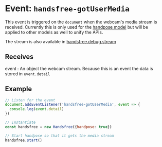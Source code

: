 # Event: `handsfree-gotUserMedia`

This event is triggered on the `document` when the webcam's media stream is received. Currently this is only used for the [handpose model](/ref/model/handpose) but will be applied to other models as well to unify the APIs.

The stream is also available in [handsfree.debug.stream](/ref/prop/debug)

## Receives

event
: An object the webcam stream. Because this is an event the data is stored in `event.detail`

## Example

```js
// Listen for the event
document.addEventListener('handsfree-gotUserMedia', event => {
  console.log(event.detail)
})

// Instantiate
const handsfree = new Handsfree({handpose: true})

// Start handpose so that it gets the media stream
handsfree.start()
```